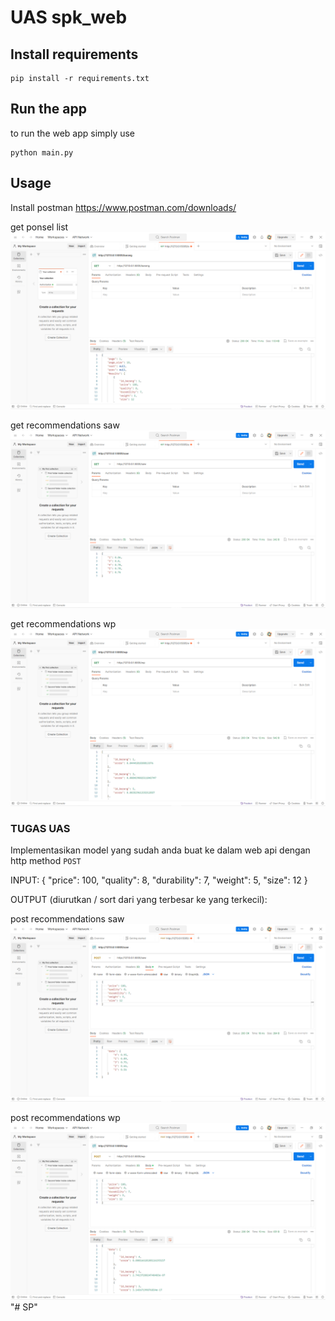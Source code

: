 # UAS spk_web

## Install requirements

    pip install -r requirements.txt

## Run the app
to run the web app simply  use

    python main.py

## Usage
Install postman 
https://www.postman.com/downloads/

get ponsel list
<img src='img/1.png' alt='ponsel list'/>

get recommendations saw
<img src='img/2.png' alt='recommendations saw'/>

get recommendations wp
<img src='img/3.png' alt='recommendations wp'/>

### TUGAS UAS
Implementasikan model yang sudah anda buat ke dalam web api dengan http method `POST`

INPUT:
{
    "price": 100,
    "quality": 8,
    "durability": 7,
    "weight": 5,
    "size": 12
}

OUTPUT (diurutkan / sort dari yang terbesar ke yang terkecil):

post recommendations saw
<img src='img/4.png' alt='recommendations saw'/>

post recommendations wp
<img src='img/5.png' alt='recommendations wp'/>"# SP" 
